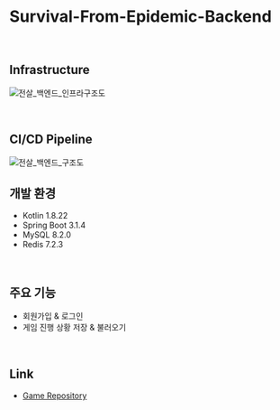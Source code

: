# Survival-From-Epidemic-Backend

<br/>

## Infrastructure
![전살_백엔드_인프라구조도](https://github.com/Survival-From-Epidemic/Survival-From-Epidemic-Backend/assets/103026813/59dc83d6-ec0f-4a59-a4da-5ca99e1e7f8c)

<br/>

## CI/CD Pipeline
![전살_백엔드_구조도](https://github.com/Survival-From-Epidemic/Survival-From-Epidemic-Backend/assets/103026813/46a1de88-b400-4088-9835-6194ff9d18ca)

## 개발 환경
- Kotlin 1.8.22
- Spring Boot 3.1.4
- MySQL 8.2.0
- Redis 7.2.3

<br/>

## 주요 기능
- 회원가입 & 로그인
- 게임 진행 상황 저장 & 불러오기

<br/>

## Link
- [Game Repository](https://github.com/Survival-From-Epidemic/Survival-From-Epidemic)
